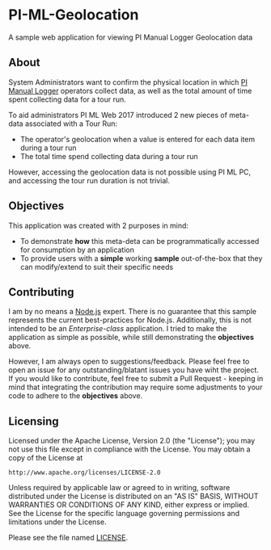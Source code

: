 # PI-ML-Geolocation
A sample web application for viewing PI Manual Logger Geolocation data

## About
System Administrators want to confirm the physical location in which [PI Manual Logger](https://techsupport.osisoft.com/Products/Visualization/PI-Manual-Logger/Overview) operators collect data, as well as the total amount of time spent collecting data for a tour run.

To aid administrators PI ML Web 2017 introduced 2 new pieces of meta-data associated with a Tour Run:
* The operator's geolocation when a value is entered for each data item during a tour run
* The total time spend collecting data during a tour run

However, accessing the geolocation data is not possible using PI ML PC, and accessing the tour run duration is not trivial.

## Objectives
This application was created with 2 purposes in mind:
* To demonstrate **how** this meta-deta can be programmatically accessed for consumption by an application
* To provide users with a **simple** working **sample** out-of-the-box that they can modify/extend to suit their specific needs

## Contributing
I am by no means a [Node.js](https://nodejs.org/en/) expert.  There is no guarantee that this sample represents the current best-practices for Node.js. Additionally, this is not intended to be an *Enterprise-class* application.  I tried to make the application as simple as possible, while still demonstrating the **objectives** above.  

However, I am always open to suggestions/feedback.  Please feel free to open an issue for any outstanding/blatant issues you have wiht the project.  If you would like to contribute, feel free to submit a Pull Request - keeping in mind that integrating the contribution may require some adjustments to your code to adhere to the **objectives** above.

## Licensing
Licensed under the Apache License, Version 2.0 (the "License"); you may not use this file except in compliance with the License. You may obtain a copy of the License at 

`http://www.apache.org/licenses/LICENSE-2.0`

Unless required by applicable law or agreed to in writing, software distributed under the License is distributed on an "AS IS" BASIS, WITHOUT WARRANTIES OR CONDITIONS OF ANY KIND, either express or implied. See the License for the specific language governing permissions and limitations under the License.

Please see the file named [LICENSE](LICENSE).
